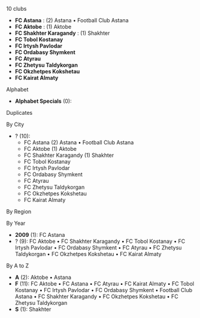 10 clubs

- **FC Astana** : (2) Astana • Football Club Astana
- **FC Aktobe** : (1) Aktobe
- **FC Shakhter Karagandy** : (1) Shakhter
- **FC Tobol Kostanay**
- **FC Irtysh Pavlodar**
- **FC Ordabasy Shymkent**
- **FC Atyrau**
- **FC Zhetysu Taldykorgan**
- **FC Okzhetpes Kokshetau**
- **FC Kairat Almaty**




Alphabet

- **Alphabet Specials** (0): 




Duplicates





By City

- ? (10): 
  - FC Astana  (2) Astana • Football Club Astana
  - FC Aktobe  (1) Aktobe
  - FC Shakhter Karagandy  (1) Shakhter
  - FC Tobol Kostanay 
  - FC Irtysh Pavlodar 
  - FC Ordabasy Shymkent 
  - FC Atyrau 
  - FC Zhetysu Taldykorgan 
  - FC Okzhetpes Kokshetau 
  - FC Kairat Almaty 




By Region





By Year

- **2009** (1):   FC Astana
- ? (9):   FC Aktobe • FC Shakhter Karagandy • FC Tobol Kostanay • FC Irtysh Pavlodar • FC Ordabasy Shymkent • FC Atyrau • FC Zhetysu Taldykorgan • FC Okzhetpes Kokshetau • FC Kairat Almaty






By A to Z

- **A** (2): Aktobe • Astana
- **F** (11): FC Aktobe • FC Astana • FC Atyrau • FC Kairat Almaty • FC Tobol Kostanay • FC Irtysh Pavlodar • FC Ordabasy Shymkent • Football Club Astana • FC Shakhter Karagandy • FC Okzhetpes Kokshetau • FC Zhetysu Taldykorgan
- **S** (1): Shakhter




